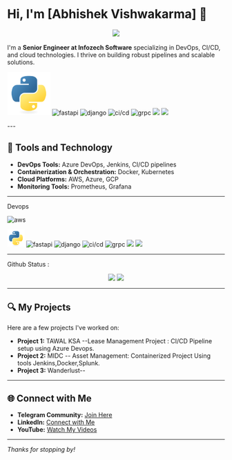 # Hi, I'm [Abhishek Vishwakarma] 👋 

<p align="center">
  <img src="https://readme-typing-svg.herokuapp.com/?lines=Welcome+to+my+GitHub+Profile!;I+💻+code+every+day;I+love+solving+real-world+problems&center=true&width=500&height=50" />
</p>

I'm a **Senior Engineer at Infozech Software** specializing in DevOps, CI/CD, and cloud technologies. I thrive on building robust pipelines and scalable solutions.


<p align="left">
  <img src="https://raw.githubusercontent.com/devicons/devicon/master/icons/python/python-original.svg" alt="python" height="100"/>
  <img src="https://cdn.jsdelivr.net/gh/devicons/devicon/icons/fastapi/fastapi-original-wordmark.svg" alt="fastapi" height="100"/>
  <img src="https://cdn.jsdelivr.net/gh/devicons/devicon/icons/django/django-plain.svg" alt="django" height="100"/>
  <img src="https://media.giphy.com/media/qgQUggAC3Pfv687qPC/giphy.gif" alt="ci/cd" height="100"/>
  <img src="https://avatars.githubusercontent.com/u/7802525?s=200&v=4" alt="grpc" height="100"/>
  <img src="https://img.icons8.com/color/48/html-5--v1.png" height="100"/>
  <img src="https://img.icons8.com/color/48/css3.png" height="100"/>
</p>
---

## 🚀 Tools and Technology
- **DevOps Tools:** Azure DevOps, Jenkins, CI/CD pipelines
- **Containerization & Orchestration:** Docker, Kubernetes
- **Cloud Platforms:** AWS, Azure, GCP
- **Monitoring Tools:** Prometheus, Grafana

---
Devops
<p align="left">
  <img src="https://media.giphy.com/media/KzJkzjggfGN5Py6nkT/giphy.gif" alt="aws" height="40"/>
<p align="left">
  <img src="https://raw.githubusercontent.com/devicons/devicon/master/icons/python/python-original.svg" alt="python" height="40"/>
  <img src="https://cdn.jsdelivr.net/gh/devicons/devicon/icons/fastapi/fastapi-original-wordmark.svg" alt="fastapi" height="40"/>
  <img src="https://cdn.jsdelivr.net/gh/devicons/devicon/icons/django/django-plain.svg" alt="django" height="40"/>
  <img src="https://media.giphy.com/media/qgQUggAC3Pfv687qPC/giphy.gif" alt="ci/cd" height="40"/>
  <img src="https://avatars.githubusercontent.com/u/7802525?s=200&v=4" alt="grpc" height="40"/>
  <img src="https://img.icons8.com/color/48/html-5--v1.png" height="40"/>
  <img src="https://img.icons8.com/color/48/css3.png" height="40"/>
</p>


---
Github Status :
<p align="center">
  <img src="https://github-readme-stats.vercel.app/api?username=abhivishwa07&show_icons=true&theme=radical" width="48%" />
  <img src="https://github-readme-streak-stats.herokuapp.com?user=abhivishwa07&theme=radical" width="48%" />
</p>

----

## 🔍 My Projects
Here are a few projects I've worked on:
- **Project 1:** TAWAL KSA --Lease Management Project : CI/CD Pipeline setup using Azure Devops.
- **Project 2:** MIDC -- Asset Management: Containerized Project Using tools Jenkins,Docker,Splunk.
- **Project 3:** Wanderlust-- 
---

## 🌐 Connect with Me
- **Telegram Community:** [Join Here](https://t.me/devopsandsredocs)
- **LinkedIn:** [Connect with Me](https://www.linkedin.com/in/abhishek-vishwakarma-b6359b15b/)
- **YouTube:** [Watch My Videos](https://www.youtube.com/@devopswithabhi07)

---

*Thanks for stopping by!*
